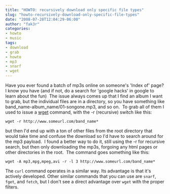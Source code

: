 ```yaml
---
title: "HOWTO: recursively download only specific file types"
slug: "howto-recursively-download-only-specific-file-types"
date: "2008-07-28T12:04:29-06:00"
author: "fak3r"
categories:
- howto
- music
tags:
- download
- grab
- howto
- mp3
- snarf
- wget
---
```


Have you ever found a batch of mp3s online on someone's 'Index of' page?  I know you have (and if not, do a search for 'google hacks' in google to learn about the fun)  The issue always comes up that I find an album I want to grab, but the individual files are in a directory, so you have something like band_name-album_name/01-songone.mp3, and so on.  To grab all of them I used to issue a [wget](http://www.gnu.org/software/wget/) command, with the -r (recursive) switch like this:

    
    wget -r http://www.someurl.com/band_name*


but then I'd end up with a ton of other files from the root directory that would take time and confuse the download so I'd have to search around for the mp3 payload.  I found a better way to do it, still using the -r for recursive search, but then only downloading the mp3s, forgoing any html pages or other directories in the root.  The command goes something like this:

    
    wget -A mp3,mpg,mpeg,avi -r -l 3 http://www.someurl.com/band_name*


The `curl` command operates in a similar way. Its advantage is that it's actively developed. Other similar commands that you can use are `snarf`, `fget`, and `fetch`, but I don't see a direct advantage over `wget` with the proper filters.
